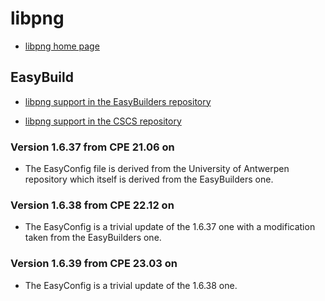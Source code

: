 # libpng

  * [libpng home page](http://www.libpng.org/pub/png/libpng.html)

## EasyBuild

  * [libpng support in the EasyBuilders repository](https://github.com/easybuilders/easybuild-easyconfigs/tree/develop/easybuild/easyconfigs/l/libpng)

  * [libpng support in the CSCS repository](https://github.com/eth-cscs/production/tree/master/easybuild/easyconfigs/l/libpng)


### Version 1.6.37 from CPE 21.06 on

  * The EasyConfig file is derived from the University of Antwerpen repository which
    itself is derived from the EasyBuilders one.


### Version 1.6.38 from CPE 22.12 on

  * The EasyConfig is a trivial update of the 1.6.37 one with a modification taken
    from the EasyBuilders one.


### Version 1.6.39 from CPE 23.03 on

  * The EasyConfig is a trivial update of the 1.6.38 one.

